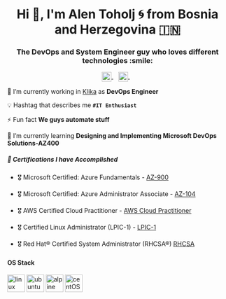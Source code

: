 <h1 align="center">Hi 👋, I'm Alen Toholj 🌀 from Bosnia and Herzegovina 🇮🇳</h1>
<h3 align="center">The DevOps and System Engineer guy who loves different technologies :smile:</h3>

<p align="center">
<a href="https://www.linkedin.com/in/alen-toholj-326014141/" target="blank">
  <img align="center" src="https://cdn.jsdelivr.net/npm/simple-icons@3/icons/linkedin.svg" alt="yatharth7" width="22px" />
</a>
  &nbsp;&nbsp;
<a href="https://instagram.com/alen.toholj" target="blank">
  <img align="center" src="https://cdn.jsdelivr.net/npm/simple-icons@3/icons/instagram.svg" alt="yatharth_sharma_7" width="22px" />
</a>
  &nbsp;&nbsp;</p>


🏢 I’m currently working in [Klika](https://www.klika.us/) as **DevOps Engineer**

💡 Hashtag that describes me **`#IT Enthusiast`**

⚡ Fun fact **We guys automate stuff**

🌱 I’m currently learning **Designing and Implementing Microsoft DevOps Solutions-AZ400**

##### 🧾 Certifications I have Accomplished

- 🎖 Microsoft Certified: Azure Fundamentals - [AZ-900](https://www.credly.com/badges/cdb9bd7b-ca0f-4c56-9d93-2bdbd7efb41c/linked_in_profile)

- 🎖 Microsoft Certified: Azure Administrator Associate - [AZ-104](https://www.credly.com/badges/f292d424-12dc-4a96-aeaf-4e32a6cb80f0/linked_in_profile)

- 🎖 AWS Certified Cloud Practitioner - [AWS Cloud Practitioner](https://www.credly.com/badges/e24d36be-bf69-4180-8a0c-c238c6bbe23c/linked_in_profile)

- 🎖 Certified Linux Administrator (LPIC-1) - [LPIC-1](https://cs.lpi.org/caf/Xamman/certification/verify/LPI000511607/7ccdb96qh8)

- 🎖 Red Hat® Certified System Administrator (RHCSA®) [RHCSA](https://www.credly.com/badges/5a2ef478-5955-449c-9046-cee45d83b927/linked_in_profile)

#### OS Stack
<p align="left"><img src="https://brandlogos.net/wp-content/uploads/2020/03/Linux-logo.png" alt="linux" title="linux" width="40" height="40"/>  <img src="https://www.vectorlogo.zone/logos/ubuntu/ubuntu-icon.svg" alt="ubuntu" title="ubuntu" width="40" height="40"/>  <img src="https://www.vectorlogo.zone/logos/alpinelinux/alpinelinux-icon.svg" alt="alpine" title="alpine" width="40" height="40"/> <img src="https://www.vectorlogo.zone/logos/centos/centos-icon.svg" alt="centOS" title="centOS" width="40" height="40"/></p>
